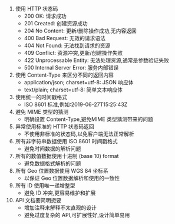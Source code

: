 1. 使用 HTTP 状态码
    * 200 OK: 请求成功
    * 201 Created: 创建资源成功
    * 204 No Content: 更新/删除操作成功,无内容返回
    * 400 Bad Request: 无效的请求语法
    * 404 Not Found: 无法找到请求的资源
    * 409 Conflict: 资源冲突,更新/创建操作失败
    * 422 Unprocessable Entity: 无法处理资源,通常是参数验证失败
    * 500 Internal Server Error: 服务内部错误
2. 使用 Content-Type 来区分不同的返回内容
    * application/json; charset=utf-8: JSON 响应体
    * text/plain; charset=utf-8: 简单文本响应体
3. 使用统一的时间戳格式
    * ISO 8601 标准,例如:2019-06-27T15:25:43Z
4. 避免 MIME 类型的猜测
    * 明确设置 Content-Type,避免MIME 类型猜测带来的问题
5. 异常使用标准的 HTTP 状态码返回
    * 不使用非标准的状态码,以免客户端无法正常解析
6. 所有非字符串数据使用 ISO 8601 时间戳格式
    * 避免时间数据的解析问题
7. 所有的数值数据使用十进制 (base 10) format
    * 避免数据格式解析的问题
8. 所有 Geo 位置数据使用 WGS 84 坐标系
    * 以保证 Geo 位置数据解析和使用的一致性
9. 所有 ID 使用唯一递增整型
    * 避免 ID 冲突,更容易维护和扩展
10. API 文档要简明扼要
    * 增加注释来解释不太直观的设计
    * 避免过度复杂的 API,可扩展性好,设计简单易用
